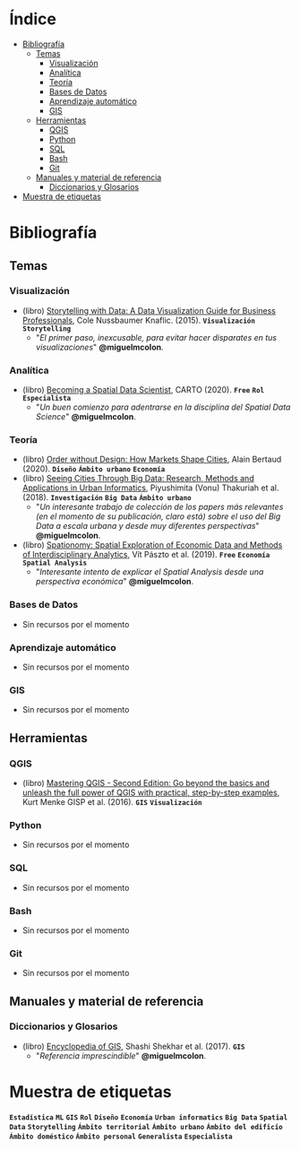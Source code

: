 # Índice

* [Bibliografía](#bibliografía)
  * [Temas](#temas)
    * [Visualización](#visualización)
    * [Analítica](#analítica)
    * [Teoría](#teoría)
    * [Bases de Datos](#bases-de-datos)
    * [Aprendizaje automático](#aprendizaje-automático)
    * [GIS](#gis)
  * [Herramientas](#herramientas)
    * [QGIS](#qgis)
    * [Python](#python)
    * [SQL](#sql)
    * [Bash](#bash)
    * [Git](#git)   
  * [Manuales y material de referencia](#manuales-y-material-de-referencia)
    * [Diccionarios y Glosarios](#diccionarios-y-glosarios)
* [Muestra de etiquetas](#muestra-de-etiquetas)



# Bibliografía

## Temas

### Visualización

* (libro) [Storytelling with Data: A Data Visualization Guide for Business Professionals](http://bit.ly/bsd-storytellingdata), Cole Nussbaumer Knaflic. (2015). **`Visualización`** **`Storytelling`**
  * "*El primer paso, inexcusable, para evitar hacer disparates en tus visualizaciones*" **@miguelmcolon**.


### Analítica

* (libro) [Becoming a Spatial Data Scientist](http://bit.ly/bsd-BecomingaSDS), CARTO (2020). **`Free`** **`Rol`** **`Especialista`**  
  * "*Un buen comienzo para adentrarse en la disciplina del Spatial Data Science*" **@miguelmcolon**.



### Teoría

* (libro) [Order without Design: How Markets Shape Cities](http://bit.ly/bsd-Orderwodesign), Alain Bertaud (2020). **`Diseño`** **`Ámbito urbano`** **`Economía`**
* (libro) [Seeing Cities Through Big Data: Research, Methods and Applications in Urban Informatics](http://bit.ly/bsa-SeeingCitiesBD), Piyushimita (Vonu) Thakuriah et al. (2018). **`Investigación`** **`Big Data`** **`Ámbito urbano`**  
  * "*Un interesante trabajo de colección de los papers más relevantes (en el momento de su publicación, claro está) sobre el uso del Big Data a escala urbana y desde muy diferentes perspectivas*" **@miguelmcolon**.
* (libro) [Spationomy: Spatial Exploration of Economic Data and Methods of Interdisciplinary Analytics](http://bit.ly/bsa-Spationomy), Vít Pászto et al. (2019). **`Free`** **`Economía`** **`Spatial Analysis`**
    * "*Interesante intento de explicar el Spatial Analysis desde una perspectiva económica*" **@miguelmcolon**.

### Bases de Datos

* Sin recursos por el momento

### Aprendizaje automático

* Sin recursos por el momento

### GIS

* Sin recursos por el momento

## Herramientas

### QGIS

* (libro) [Mastering QGIS - Second Edition: Go beyond the basics and unleash the full power of QGIS with practical, step-by-step examples](http://bit.ly/bsd-MasteringQGIS), Kurt Menke GISP et al. (2016). **`GIS`** **`Visualización`**


### Python

* Sin recursos por el momento

### SQL

* Sin recursos por el momento

### Bash

* Sin recursos por el momento

### Git

* Sin recursos por el momento

## Manuales y material de referencia

### Diccionarios y Glosarios

* (libro) [Encyclopedia of GIS](http://bit.ly/bsd-EncyclopediaGIS), Shashi Shekhar et al. (2017). **`GIS`**
  * "*Referencia imprescindible*" **@miguelmcolon**.


# Muestra de etiquetas

**`Estadística`** **`ML`** **`GIS`** **`Rol`** **`Diseño`** **`Economía`** **`Urban informatics`** **`Big Data`** **`Spatial Data`** **`Storytelling`** **`Ámbito territorial`** **`Ámbito urbano`** **`Ámbito del edificio`** **`Ámbito doméstico`** **`Ámbito personal`** **`Generalista`** **`Especialista`**                                            
